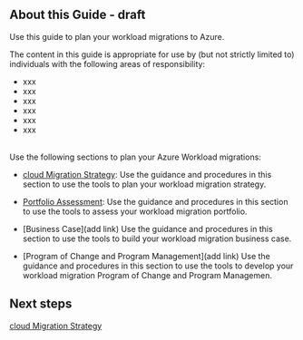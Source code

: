 ## About this Guide - draft

Use this guide to plan your workload migrations to Azure.

The content in this guide is appropriate for use by (but not strictly limited to) individuals with the following areas of responsibility:

- xxx
- xxx
- xxx
- xxx
- xxx
- xxx

<br />
Use the following sections to plan your Azure Workload migrations:

  - [cloud Migration Strategy](1.1-Cloud-Migration-Strategy.md): Use the guidance and procedures in this section to use the tools to plan your workload migration strategy.

  - [Portfolio Assessment](https://github.com/alvarovitta/Operationalizing-Workloads/blob/master/1.2-Governing-your-Workload-Resources.md):  Use the guidance and procedures in this section to use the tools to assess your workload migration portfolio. 
  
  - [Business Case](add link) Use the guidance and procedures in this section to use the tools to build your workload migration business case.
  
  - [Program of Change and Program Management](add link) Use the guidance and procedures in this section to use the tools to develop your workload migration Program of Change and Program Managemen.

## Next steps

[cloud Migration Strategy](1.1-Cloud-Migration-Strategy.md)
